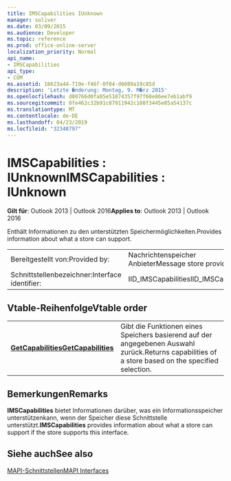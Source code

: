 ```yaml
---
title: IMSCapabilities IUnknown
manager: soliver
ms.date: 03/09/2015
ms.audience: Developer
ms.topic: reference
ms.prod: office-online-server
localization_priority: Normal
api_name:
- IMSCapabilities
api_type:
- COM
ms.assetid: 18623a44-719e-f46f-0f04-d6089a19c85d
description: 'Letzte �nderung: Montag, 9. M�rz 2015'
ms.openlocfilehash: d00766d0fa85e51874357f97f60e86ee7eb1abf9
ms.sourcegitcommit: 8fe462c32b91c87911942c188f3445e85a54137c
ms.translationtype: MT
ms.contentlocale: de-DE
ms.lasthandoff: 04/23/2019
ms.locfileid: "32348797"
---
```

# <a name="imscapabilities--iunknown"></a><span data-ttu-id="b1ea5-103">IMSCapabilities : IUnknown</span><span class="sxs-lookup"><span data-stu-id="b1ea5-103">IMSCapabilities : IUnknown</span></span>

  
  
<span data-ttu-id="b1ea5-104">**Gilt für**: Outlook 2013 | Outlook 2016</span><span class="sxs-lookup"><span data-stu-id="b1ea5-104">**Applies to**: Outlook 2013 | Outlook 2016</span></span> 
  
<span data-ttu-id="b1ea5-105">Enthält Informationen zu den unterstützten Speichermöglichkeiten.</span><span class="sxs-lookup"><span data-stu-id="b1ea5-105">Provides information about what a store can support.</span></span>
  
|||
|:-----|:-----|
|<span data-ttu-id="b1ea5-106">Bereitgestellt von:</span><span class="sxs-lookup"><span data-stu-id="b1ea5-106">Provided by:</span></span>  <br/> |<span data-ttu-id="b1ea5-107">Nachrichtenspeicher Anbieter</span><span class="sxs-lookup"><span data-stu-id="b1ea5-107">Message store provider</span></span>  <br/> |
|<span data-ttu-id="b1ea5-108">Schnittstellenbezeichner:</span><span class="sxs-lookup"><span data-stu-id="b1ea5-108">Interface identifier:</span></span>  <br/> |<span data-ttu-id="b1ea5-109">IID_IMSCapabilities</span><span class="sxs-lookup"><span data-stu-id="b1ea5-109">IID_IMSCapabilities</span></span>  <br/> |
   
## <a name="vtable-order"></a><span data-ttu-id="b1ea5-110">Vtable-Reihenfolge</span><span class="sxs-lookup"><span data-stu-id="b1ea5-110">Vtable order</span></span>

|||
|:-----|:-----|
|<span data-ttu-id="b1ea5-111">**[GetCapabilities](imscapabilities-getcapabilities.md)**</span><span class="sxs-lookup"><span data-stu-id="b1ea5-111">**[GetCapabilities](imscapabilities-getcapabilities.md)**</span></span> <br/> |<span data-ttu-id="b1ea5-112">Gibt die Funktionen eines Speichers basierend auf der angegebenen Auswahl zurück.</span><span class="sxs-lookup"><span data-stu-id="b1ea5-112">Returns capabilities of a store based on the specified selection.</span></span>  <br/> |
   
## <a name="remarks"></a><span data-ttu-id="b1ea5-113">Bemerkungen</span><span class="sxs-lookup"><span data-stu-id="b1ea5-113">Remarks</span></span>

 <span data-ttu-id="b1ea5-114">**IMSCapabilities** bietet Informationen darüber, was ein Informationsspeicher unterstützenkann, wenn der Speicher diese Schnittstelle unterstützt.</span><span class="sxs-lookup"><span data-stu-id="b1ea5-114">**IMSCapabilities** provides information about what a store can support if the store supports this interface.</span></span> 
  
## <a name="see-also"></a><span data-ttu-id="b1ea5-115">Siehe auch</span><span class="sxs-lookup"><span data-stu-id="b1ea5-115">See also</span></span>



[<span data-ttu-id="b1ea5-116">MAPI-Schnittstellen</span><span class="sxs-lookup"><span data-stu-id="b1ea5-116">MAPI Interfaces</span></span>](mapi-interfaces.md)

